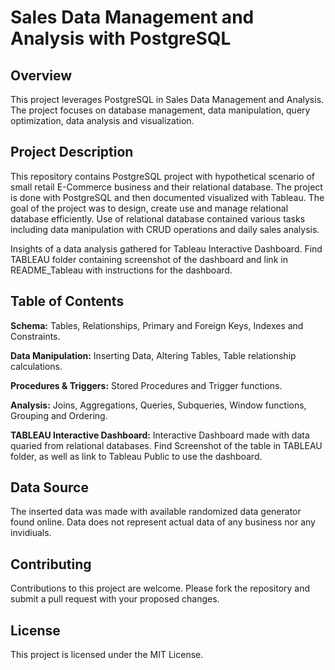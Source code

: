 # Sales Data Management and Analysis with PostgreSQL

## Overview

This project leverages PostgreSQL in Sales Data Management and Analysis. The project focuses on database management, data manipulation, query optimization, data analysis and visualization.


## Project Description

This repository contains PostgreSQL project with hypothetical scenario of small retail E-Commerce business and their relational database. The project is done with PostgreSQL and then documented visualized with Tableau.
The goal of the project was to design, create use and manage relational database efficiently. Use of relational database contained various tasks including data manipulation with CRUD operations and daily sales analysis.

Insights of a data analysis gathered for Tableau Interactive Dashboard. Find TABLEAU folder containing screenshot of the dashboard and link in README_Tableau with instructions for the dashboard.

## Table of Contents

**Schema:** Tables, Relationships, Primary and Foreign Keys, Indexes and Constraints. <br>

**Data Manipulation:** Inserting Data, Altering Tables, Table relationship calculations. <br>

**Procedures & Triggers:** Stored Procedures and Trigger functions.  <br>

**Analysis:** Joins, Aggregations, Queries, Subqueries, Window functions, Grouping and Ordering. <br>

**TABLEAU Interactive Dashboard:** Interactive Dashboard made with data quaried from relational databases. Find Screenshot of the table in TABLEAU folder, as well as link to Tableau Public to use the dashboard.

## Data Source

The inserted data was made with available randomized data generator found online. Data does not represent actual data of any business nor any invidiuals.

## Contributing

Contributions to this project are welcome. Please fork the repository and submit a pull request with your proposed changes.

## License

This project is licensed under the MIT License.
